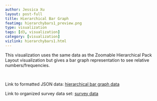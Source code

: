 ```yaml
---
author: Jessica Xu
layout: post-full
title: Hierarchical Bar Graph
featimg: hierarchybars1_preview.png
type: visualization
tags: [d3, visualization] 
category: [visualization]
vizlink: hierarchybars1.html
---
```

This visualization uses the same data as the Zoomable Hierarchical Pack Layout visualization but gives a bar graph representation to see relative numbers/frequencies. 

<br>

Link to formatted JSON data: [hierarchical bar graph data](/json/ethnicity.json)

Link to organized survey data set: [survey data](/json/survey_data.json)